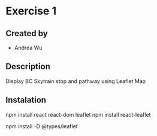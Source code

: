 # Exercise 1

## Created by
* Andrea Wu

## Description
Display BC Skytrain stop and pathway using Leaflet Map

## Instalation
npm install react react-dom leaflet
npm install react-leaflet

npm install -D @types/leaflet